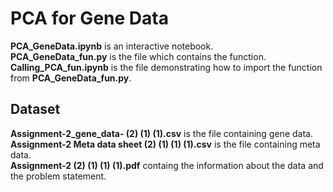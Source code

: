 # PCA for Gene Data

**PCA_GeneData.ipynb** is an interactive notebook.   
**PCA_GeneData_fun.py** is the file which contains the function.  
**Calling_PCA_fun.ipynb** is the file demonstrating how to import the function from **PCA_GeneData_fun.py**.  

## Dataset

**Assignment-2_gene_data- (2) (1) (1).csv** is the file containing gene data.  
**Assignment-2 Meta data sheet (2) (1) (1) (1).csv** is the file containing meta data.  
**Assignment-2 (2) (1) (1) (1).pdf** containg the information about the data and the problem statement.  

